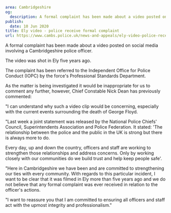 ```yaml
area: Cambridgeshire
og:
  description: A formal complaint has been made about a video posted on social media involving a Cambridgeshire police officer.
publish:
  date: 10 Jun 2020
title: Ely video - police receive formal complaint
url: https://www.cambs.police.uk/news-and-appeals/ely-video-police-receive-formal-complaint
```

A formal complaint has been made about a video posted on social media involving a Cambridgeshire police officer.

The video was shot in Ely five years ago.

The complaint has been referred to the Independent Office for Police Conduct (IOPC) by the force's Professional Standards Department.

As the matter is being investigated it would be inappropriate for us to comment any further, however, Chief Constable Nick Dean has previously commented:

"I can understand why such a video clip would be concerning, especially with the current events surrounding the death of George Floyd.

"Last week a joint statement was released by the National Police Chiefs' Council, Superintendents Association and Police Federation. It stated: 'The relationship between the police and the public in the UK is strong but there is always more to do.

Every day, up and down the country, officers and staff are working to strengthen those relationships and address concerns. Only by working closely with our communities do we build trust and help keep people safe'.

"Here in Cambridgeshire we have been and are committed to strengthening our ties with every community. With regards to this particular incident, I want to be clear that it was filmed in Ely more than five years ago and we do not believe that any formal complaint was ever received in relation to the officer's actions.

"I want to reassure you that I am committed to ensuring all officers and staff act with the upmost integrity and professionalism."
